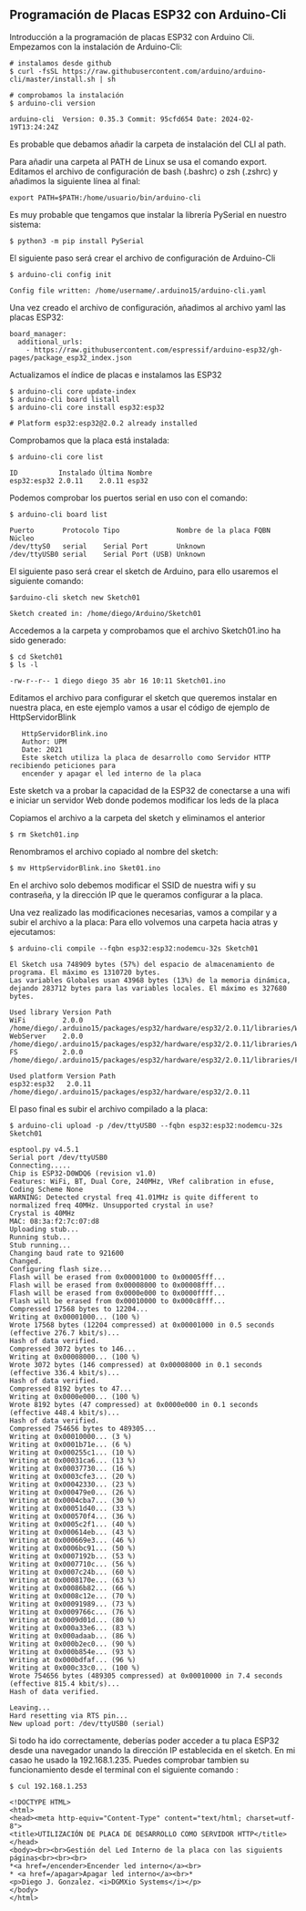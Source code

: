 ## Programación de Placas ESP32 con Arduino-Cli

Introducción a la programación de placas ESP32 con Arduino Cli.
Empezamos con la instalación de Arduino-Cli:

```
# instalamos desde github
$ curl -fsSL https://raw.githubusercontent.com/arduino/arduino-cli/master/install.sh | sh

# comprobamos la instalación
$ arduino-cli version

arduino-cli  Version: 0.35.3 Commit: 95cfd654 Date: 2024-02-19T13:24:24Z

```
Es probable que debamos añadir la carpeta de instalación del CLI al path.

Para añadir una carpeta al PATH de Linux se usa el comando export.
Editamos el archivo de configuración de bash (.bashrc) o zsh (.zshrc) y añadimos la siguiente línea al final:
```
export PATH=$PATH:/home/usuario/bin/arduino-cli
```
Es muy probable que tengamos que instalar la librería PySerial en nuestro sistema:
```
$ python3 -m pip install PySerial
```
El siguiente paso será crear el archivo de configuración de Arduino-Cli
```
$ arduino-cli config init

Config file written: /home/username/.arduino15/arduino-cli.yaml
```
Una vez creado el archivo de configuración, añadimos al archivo yaml las placas ESP32:
```
board_manager:
  additional_urls:
    - https://raw.githubusercontent.com/espressif/arduino-esp32/gh-pages/package_esp32_index.json

```
Actualizamos el índice de placas e instalamos las ESP32

```
$ arduino-cli core update-index
$ arduino-cli board listall
$ arduino-cli core install esp32:esp32

# Platform esp32:esp32@2.0.2 already installed
```
Comprobamos que la placa está instalada:
```
$ arduino-cli core list

ID          Instalado Última Nombre
esp32:esp32 2.0.11    2.0.11 esp32
```
Podemos comprobar los puertos serial en uso con el comando:
```
$ arduino-cli board list

Puerto       Protocolo Tipo              Nombre de la placa FQBN Núcleo
/dev/ttyS0   serial    Serial Port       Unknown
/dev/ttyUSB0 serial    Serial Port (USB) Unknown
```
El siguiente paso será crear el sketch de Arduino, para ello usaremos el siguiente comando:
```
$arduino-cli sketch new Sketch01

Sketch created in: /home/diego/Arduino/Sketch01

```
Accedemos a la carpeta y comprobamos que el archivo Sketch01.ino ha sido generado:
```
$ cd Sketch01
$ ls -l 

-rw-r--r-- 1 diego diego 35 abr 16 10:11 Sketch01.ino
```
Editamos el archivo para configurar el sketch que queremos instalar en nuestra placa, en este ejemplo vamos a usar el código de ejemplo de HttpServidorBlink
```   
   HttpServidorBlink.ino
   Author: UPM
   Date: 2021
   Este sketch utiliza la placa de desarrollo como Servidor HTTP recibiendo peticiones para
   encender y apagar el led interno de la placa
```
Este sketch va a probar la capacidad de la ESP32 de conectarse a una wifi e iniciar un servidor Web donde podemos modificar los leds de la placa

Copiamos el archivo a la carpeta del sketch y eliminamos el anterior
```
$ rm Sketch01.inp
```
Renombramos el archivo copiado al nombre del sketch:
```
$ mv HttpServidorBlink.ino Sket01.ino
```
En el archivo solo debemos modificar el SSID de nuestra wifi y su contraseña, y la dirección IP que le queramos configurar a la placa.

Una vez realizado las modificaciones necesarias, vamos a compilar y a subir el archivo a la placa:
Para ello volvemos una carpeta hacia atras y ejecutamos:
```
$ arduino-cli compile --fqbn esp32:esp32:nodemcu-32s Sketch01

El Sketch usa 748909 bytes (57%) del espacio de almacenamiento de programa. El máximo es 1310720 bytes.
Las variables Globales usan 43968 bytes (13%) de la memoria dinámica, dejando 283712 bytes para las variables locales. El máximo es 327680 bytes.

Used library Version Path
WiFi         2.0.0   /home/diego/.arduino15/packages/esp32/hardware/esp32/2.0.11/libraries/WiFi
WebServer    2.0.0   /home/diego/.arduino15/packages/esp32/hardware/esp32/2.0.11/libraries/WebServer
FS           2.0.0   /home/diego/.arduino15/packages/esp32/hardware/esp32/2.0.11/libraries/FS

Used platform Version Path
esp32:esp32   2.0.11  /home/diego/.arduino15/packages/esp32/hardware/esp32/2.0.11
```
El paso final es subir el archivo compilado a la placa:
```
$ arduino-cli upload -p /dev/ttyUSB0 --fqbn esp32:esp32:nodemcu-32s Sketch01

esptool.py v4.5.1
Serial port /dev/ttyUSB0
Connecting.....
Chip is ESP32-D0WDQ6 (revision v1.0)
Features: WiFi, BT, Dual Core, 240MHz, VRef calibration in efuse, Coding Scheme None
WARNING: Detected crystal freq 41.01MHz is quite different to normalized freq 40MHz. Unsupported crystal in use?
Crystal is 40MHz
MAC: 08:3a:f2:7c:07:d8
Uploading stub...
Running stub...
Stub running...
Changing baud rate to 921600
Changed.
Configuring flash size...
Flash will be erased from 0x00001000 to 0x00005fff...
Flash will be erased from 0x00008000 to 0x00008fff...
Flash will be erased from 0x0000e000 to 0x0000ffff...
Flash will be erased from 0x00010000 to 0x000c8fff...
Compressed 17568 bytes to 12204...
Writing at 0x00001000... (100 %)
Wrote 17568 bytes (12204 compressed) at 0x00001000 in 0.5 seconds (effective 276.7 kbit/s)...
Hash of data verified.
Compressed 3072 bytes to 146...
Writing at 0x00008000... (100 %)
Wrote 3072 bytes (146 compressed) at 0x00008000 in 0.1 seconds (effective 336.4 kbit/s)...
Hash of data verified.
Compressed 8192 bytes to 47...
Writing at 0x0000e000... (100 %)
Wrote 8192 bytes (47 compressed) at 0x0000e000 in 0.1 seconds (effective 448.4 kbit/s)...
Hash of data verified.
Compressed 754656 bytes to 489305...
Writing at 0x00010000... (3 %)
Writing at 0x0001b71e... (6 %)
Writing at 0x000255c1... (10 %)
Writing at 0x00031ca6... (13 %)
Writing at 0x00037730... (16 %)
Writing at 0x0003cfe3... (20 %)
Writing at 0x00042330... (23 %)
Writing at 0x000479e0... (26 %)
Writing at 0x0004cba7... (30 %)
Writing at 0x00051d40... (33 %)
Writing at 0x000570f4... (36 %)
Writing at 0x0005c2f1... (40 %)
Writing at 0x000614eb... (43 %)
Writing at 0x000669e3... (46 %)
Writing at 0x0006bc91... (50 %)
Writing at 0x0007192b... (53 %)
Writing at 0x0007710c... (56 %)
Writing at 0x0007c24b... (60 %)
Writing at 0x0008170e... (63 %)
Writing at 0x00086b82... (66 %)
Writing at 0x0008c12e... (70 %)
Writing at 0x00091989... (73 %)
Writing at 0x0009766c... (76 %)
Writing at 0x0009d01d... (80 %)
Writing at 0x000a33e6... (83 %)
Writing at 0x000adaab... (86 %)
Writing at 0x000b2ec0... (90 %)
Writing at 0x000b854e... (93 %)
Writing at 0x000bdfaf... (96 %)
Writing at 0x000c33c0... (100 %)
Wrote 754656 bytes (489305 compressed) at 0x00010000 in 7.4 seconds (effective 815.4 kbit/s)...
Hash of data verified.

Leaving...
Hard resetting via RTS pin...
New upload port: /dev/ttyUSB0 (serial)

```
Si todo ha ido correctamente, deberías poder acceder a tu placa ESP32 desde una navegador unando la dirección IP establecida en el sketch. En mi casao he usado la 192.168.1.235. Puedes comprobar tambien su funcionamiento desde el terminal con el siguiente comando :
```
$ cul 192.168.1.253

<!DOCTYPE HTML>
<html>
<head><meta http-equiv="Content-Type" content="text/html; charset=utf-8">
<title>UTILIZACIÓN DE PLACA DE DESARROLLO COMO SERVIDOR HTTP</title>
</head>
<body><br><br>Gestión del Led Interno de la placa con las siguients páginas<br><br><br>
*<a href=/encender>Encender led interno</a><br>
* <a href=/apagar>Apagar led interno</a><br>*
<p>Diego J. Gonzaĺez. <i>DGMXio Systems</i></p>
</body>
</html>
